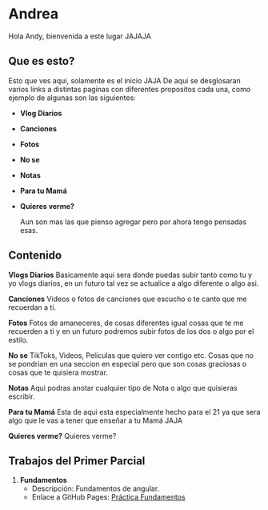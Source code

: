 # Andrea

Hola Andy, bienvenida a este lugar JAJAJA


## Que es esto?

  Esto que ves aqui, solamente es el inicio JAJA
  De aqui se desglosaran varios links a distintas paginas
  con diferentes propositos cada una, como ejemplo de algunas
  son las siguientes:
- **Vlog Diarios**
- **Canciones**
- **Fotos**
- **No se**
- **Notas**
- **Para tu Mamá**
- **Quieres verme?**

  Aun son mas las que pienso agregar pero por ahora tengo pensadas esas.

## Contenido

**Vlogs Diarios**
Basicamente aqui sera donde puedas subir tanto como tu y yo vlogs diarios, en un futuro tal vez se actualice a algo diferente o algo asi.

**Canciones** 
Videos o fotos de canciones que escucho o te canto que me recuerdan a ti.

**Fotos**
Fotos de amaneceres, de cosas diferentes igual cosas que te me recuerden a ti y en un futuro podremos subir fotos de los dos o algo por el estilo.

**No se**
TikToks, Videos, Peliculas que quiero ver contigo etc. Cosas que no se pondrian en una seccion en especial pero que son cosas graciosas o cosas que te quisiera mostrar.

**Notas**
Aqui podras anotar cualquier tipo de Nota o algo que quisieras escribir.

**Para tu Mamá**
Esta de aqui esta especialmente hecho para el 21 ya que sera algo que le vas a tener que enseñar a tu Mamá JAJA

**Quieres verme?**
Quieres verme?


## Trabajos del Primer Parcial

1. **Fundamentos**
   - Descripción: Fundamentos de angular.
   - Enlace a GitHub Pages: [Práctica Fundamentos](https://DiegoOM14.github.io/Desarrollo-Web-Profesional/Primer%20Parcial/Fundamentos/index.html)
